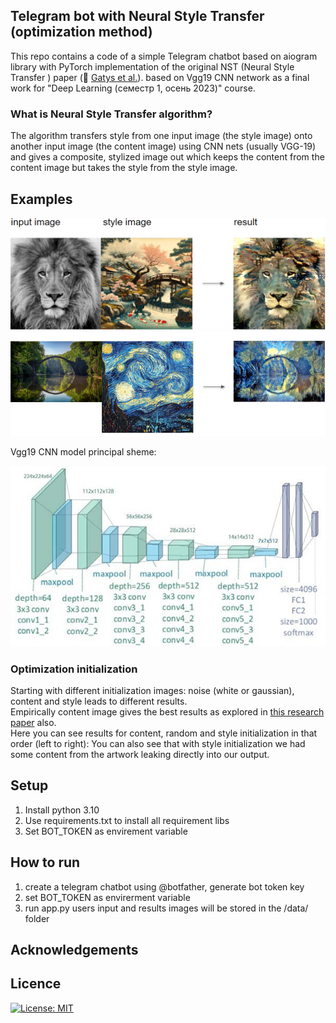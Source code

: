 ## Telegram bot with Neural Style Transfer (optimization method) 
This repo contains a code of a simple Telegram chatbot based on aiogram library with PyTorch implementation of the original NST (Neural Style Transfer ) paper (:link: [Gatys et al.](https://www.cv-foundation.org/openaccess/content_cvpr_2016/papers/Gatys_Image_Style_Transfer_CVPR_2016_paper.pdf)). 
based on Vgg19 CNN network as a final work for "Deep Learning (семестр 1, осень 2023)" course. 



### What is Neural Style Transfer  algorithm?
The algorithm transfers style from one input image (the style image) onto another input image (the content image) using CNN nets (usually VGG-19) and gives a composite, stylized image out which keeps the content from the content image but takes the style from the style image.
## Examples 
<p align="center">
<img src="readme_pics/style_example_1.png" width="720"/>
<img src="readme_pics/style_example_2.png" width="720"/>
</p>

Vgg19 CNN model principal sheme: 
<p align="center">
<img src="readme_pics/Vgg19.png" width="570"/>
</p>




### Optimization initialization

Starting with different initialization images: noise (white or gaussian), content and style leads to different results. <br/>
Empirically content image gives the best results as explored in [this research paper](https://arxiv.org/pdf/1602.07188.pdf) also. <br/>
Here you can see results for content, random and style initialization in that order (left to right):
You can also see that with style initialization we had some content from the artwork leaking directly into our output.



## Setup

1. Install python 3.10 
2. Use requirements.txt to install all requirement libs
3. Set BOT_TOKEN as envirement variable 

## How to run 
1. create a telegram chatbot using @botfather, generate bot token key
2. set BOT_TOKEN as envirerment variable 
3. run app.py 
users input and results images will be stored in the /data/ folder 

## Acknowledgements








## Licence

[![License: MIT](https://img.shields.io/badge/License-MIT-yellow.svg)](https://github.com/gordicaleksa/pytorch-neural-style-transfer/blob/master/LICENCE)